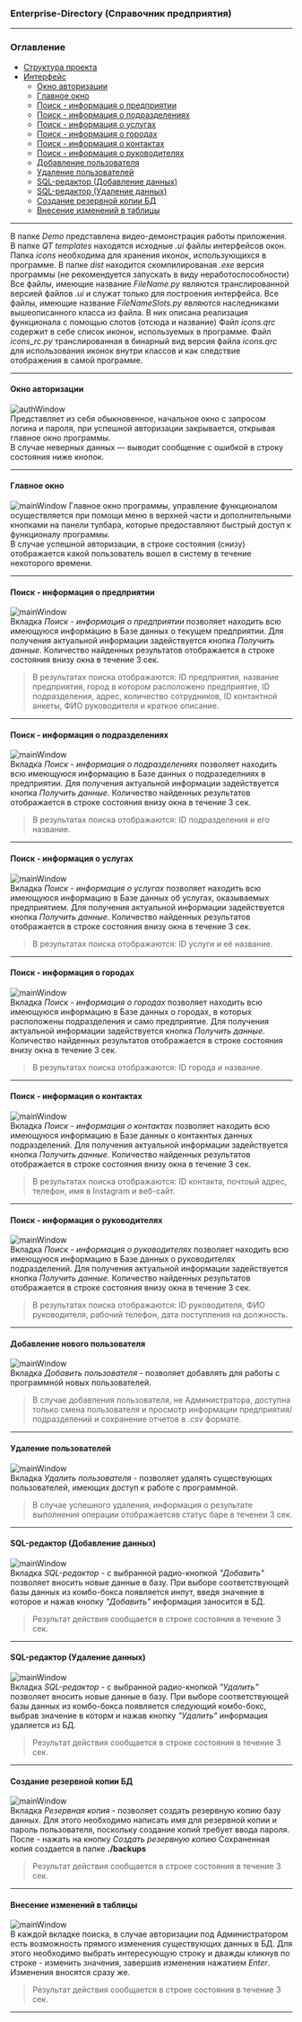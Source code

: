 ### Enterprise-Directory (Справочник предприятия)
---
### Оглавление
+ <a href ="#proj_struct">Структура проекта</a>
+ <a href ="#proj_struct">Интерфейс</a>
    + <a href ="#auth_window">Окно авторизации</a>
    + <a href ="#main_window">Главное окно</a>
    + <a href ="#search_enterpriseInfo">Поиск - информация о предприятии</a>
    + <a href ="#search_industryInfo">Поиск - информация о подразделениях</a>
    + <a href ="#search_serviceInfo">Поиск - информация о услугах</a>
    + <a href ="#search_CityInfo">Поиск - информация о городах</a>
    + <a href ="#search_ContactInfo">Поиск - информация о контактах</a>
    + <a href ="#search_ChiefInfo">Поиск - информация о руководителях</a>
    + <a href ="#AddUsers">Добавление пользователя</a>
    + <a href ="#DeleteUsers">Удаление пользователей</a>
    + <a href ="#SQL_Add">SQL-редактор (Добавление данных)</a>
    + <a href ="#SQL_Delete">SQL-редактор (Удаление данных)</a>
    + <a href ="#Backup">Создание резервной копии БД</a>
    + <a href ="#EditInfo">Внесение изменений в таблицы</a>

---

<a id ="proj_struct"></a>
В папке _Demo_ представлена видео-демонстрация работы приложения.
В папке _QT templates_ находятся исходные _.ui_ файлы интерфейсов окон.
Папка _icons_ необходима для хранения иконок, использующихся в программе.
В папке _dist_ находится скомпилированая _.exe_ версия программы (не рекомендуется запускать в виду неработоспособности)
Все файлы, имеющие название _FileName.py_ являются транслированной версией файлов _.ui_ и служат только для построения интерфейса.
Все файлы, имеющие название _FileNameSlots.py_ являются наследниками вышеописанного класса из файла. В них описана реализация функционала с помощью слотов (отсюда и название)
Файл _icons.qrc_ содержит в себе список иконок, используемых в программе.
Файл _icons_rc.py_ транслированная в бинарный вид версия файла _icons.qrc_ для использования иконок внутри классов и как следствие отображения в самой программе.

---

<a id ="auth_window"></a>
#### Окно авторизации
![authWindow](/readme_pics/authWindow.png)  
Представляет из себя обыкновенное, начальное окно с запросом логина и пароля, при успешной авторизации закрывается, открывая главное окно программы.  
В случае неверных данных — выводит сообщение с ошибкой в строку состояния ниже кнопок.

---

<a id ="main_window"></a>
#### Главное окно
![mainWindow](/readme_pics/mainWindow.png)
Главное окно программы, управление функционалом осуществляется при помощи меню в верхней части и дополнительными кнопками на панели тулбара, которые предоставляют быстрый доступ к функционалу программы.  
В случае успешной авторизации, в строке состояния (снизу) отображается какой пользователь вошел в систему в течение некоторого времени.

---

<a id ="search_enterpriseInfo"></a>
#### Поиск - информация о предприятии
![mainWindow](/readme_pics/InfoEnterprise.png)  
Вкладка _Поиск_ - _информация о предприятии_ позволяет находить всю имеющуюся информацию в Базе данных о текущем предприятии.
Для получения актуальной информации задействуется кнопка _Получить данные_.
Количество найденных результатов отображается в строке состояния внизу окна в течение 3 сек.
>В результатах поиска отображаются: ID предприятия, название предприятия, город в котором расположено предприятие, ID подразделения, адрес, количество сотрудников, ID контактной анкеты, ФИО руководителя и краткое описание.
---
<a id ="search_industryInfo"></a>
#### Поиск - информация о подразделениях
![mainWindow](/readme_pics/InfoIndustry.png)  
Вкладка _Поиск_ - _информация о подразделениях_ позволяет находить всю имеющуюся информацию в Базе данных о подразеделниях в предприятии.
Для получения актуальной информации задействуется кнопка _Получить данные_.
Количество найденных результатов отображается в строке состояния внизу окна в течение 3 сек.
>В результатах поиска отображаются: ID подразделения и его название.
---
<a id ="search_serviceInfo"></a>
#### Поиск - информация о услугах
![mainWindow](/readme_pics/InfoService.png)  
Вкладка _Поиск_ - _информация о услугах_ позволяет находить всю имеющуюся информацию в Базе данных об услугах, оказываемых предприятием.
Для получения актуальной информации задействуется кнопка _Получить данные_.
Количество найденных результатов отображается в строке состояния внизу окна в течение 3 сек.
>В результатах поиска отображаются: ID услуги и её название.
---
<a id ="search_CityInfo"></a>
#### Поиск - информация о городах
![mainWindow](/readme_pics/InfoCity.png)  
Вкладка _Поиск_ - _информация о городах_ позволяет находить всю имеющуюся информацию в Базе данных о городах, в которых расположены подразделения и само предприятие.
Для получения актуальной информации задействуется кнопка _Получить данные_.
Количество найденных результатов отображается в строке состояния внизу окна в течение 3 сек.
>В результатах поиска отображаются: ID города и название.
---
<a id ="search_ContactInfo"></a>
#### Поиск - информация о контактах
![mainWindow](/readme_pics/InfoContacts.png)  
Вкладка _Поиск_ - _информация о контактах_ позволяет находить всю имеющуюся информацию в Базе данных о контакнтых данных подразделений.
Для получения актуальной информации задействуется кнопка _Получить данные_.
Количество найденных результатов отображается в строке состояния внизу окна в течение 3 сек.
>В результатах поиска отображаются: ID контакта, почтоый адрес, телефон, имя в Instagram и веб-сайт.

---
<a id ="search_ChiefInfo"></a>
#### Поиск - информация о руководителях
![mainWindow](/readme_pics/InfoChief.png)  
Вкладка _Поиск_ - _информация о руководителях_ позволяет находить всю имеющуюся информацию в Базе данных о руководителях подразделений.
Для получения актуальной информации задействуется кнопка _Получить данные_.
Количество найденных результатов отображается в строке состояния внизу окна в течение 3 сек.
>В результатах поиска отображаются: ID руководителя, ФИО руководителя, рабочий телефон, дата поступления на должность.

---
<a id ="AddUsers"></a>
#### Добавление нового пользователя
![mainWindow](/readme_pics/AddUsers.png)  
Вкладка _Добавить пользователя_ -  позволяет добавлять для работы с программной новых пользователей.

>В случае добавления пользователя, не Администратора, доступна только смена пользователя и просмотр информации предприятия/подразделений и сохранение отчетов в _.csv_ формате.

---
<a id ="DeleteUsers"></a>
#### Удаление пользователей
![mainWindow](/readme_pics/DeleteUsers.png)  
Вкладка _Удалить пользователя_ -  позволяет удалять существующих пользователей, имеющих доступ к работе с программной.

>В случае успешного удаления, информация о результате выполнения операции отображаетсяв статус баре в теченеи 3 сек.

---
<a id ="SQL_Add"></a>
#### SQL-редактор (Добавление данных)
![mainWindow](/readme_pics/SQLEditor_Add.png)  
Вкладка _SQL-редактор_ -  с выбранной радио-кнопкой _"Добавить"_ позволяет вносить новые данные в базу. При выборе соответствующей базы данных из комбо-бокса появляется инпут, введя значение в которое и нажав кнопку _"Добавить"_ информация заносится в БД. 
>Результат действия сообщается в строке состояния в течение 3 сек.

---
<a id ="SQL_Delete"></a>
#### SQL-редактор (Удаление данных)
![mainWindow](/readme_pics/SQLEditor_Delete.png)  
Вкладка _SQL-редактор_ -  с выбранной радио-кнопкой _"Удалить"_ позволяет вносить новые данные в базу. При выборе соответствующей базы данных из комбо-бокса появляется следующий комбо-бокс, выбрав значение в которм и нажав кнопку _"Удалить"_ информация удаляется из БД. 
>Результат действия сообщается в строке состояния в течение 3 сек.

---
<a id ="Backup"></a>
#### Создание резервной копии БД
![mainWindow](/readme_pics/Backup.png)  
Вкладка _Резервная копия_ -  позволяет создать резервную копию базу данных. Для этого необходимо написать имя для резервной копии и пароль пользователя, поскольку создание копий требует ввода пароля. После - нажать на кнопку _Создать резервную копию_ Сохраненная копия создается в папке <b>./backups</b>
>Результат действия сообщается в строке состояния в течение 3 сек.

---
<a id ="EditInfo"></a>
#### Внесение изменений в таблицы
![mainWindow](/readme_pics/EditInfo.png)  
В каждой вкладке поиска, в случае авторизации под Администратором есть возможность прямого изменения существующих данных в БД. Для этого необходимо выбрать интересующую строку и дважды кликнув по строке - изменить значения, завершив изменения нажатием _Enter_. Изменения вносятся сразу же.
>Результат действия сообщается в строке состояния в течение 3 сек.

---



